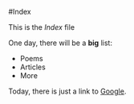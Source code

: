 #Index

This is the _Index_ file

One day, there will be a **big** list:


-  Poems
-  Articles
-  More

Today, there is just a link to [Google](www.google.com).


